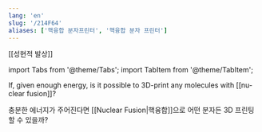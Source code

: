 ```yaml
---
lang: 'en'
slug: '/214F64'
aliases: ['핵융합 분자프린터', '핵융합 분자 프린터']
---
```


[[성현적 발상]]

import Tabs from '@theme/Tabs';
import TabItem from '@theme/TabItem';

<Tabs groupId='lang' queryString>
<TabItem value='en' label='English 🇺🇸' lang='en-US' default>
<div lang='en-US'>

If, given enough energy, is it possible to 3D-print any molecules with [[nuclear fusion]]?

</div>
</TabItem>
<TabItem value='ko' label='한국어 🇰🇷' lang='ko-KR'>
<div lang='ko-KR'>

충분한 에너지가 주어진다면 [[Nuclear Fusion|핵융합]]으로 어떤 분자든 3D 프린팅할 수 있을까?

</div>
</TabItem>
</Tabs>
